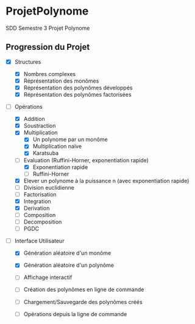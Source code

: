 ProjetPolynome
==============

SDD Semestre 3 Projet Polynome

## Progression du Projet

- [x] Structures
  
  - [x] Nombres complexes
  - [x] Réprésentation des monômes
  - [x] Réprésentation des polynômes développés
  - [x] Réprésentation des polynômes factorisées

- [ ] Opérations
  - [x] Addition
  - [x] Soustraction
  - [x] Multiplication
	- [x] Un polynome par un monôme
	- [x] Multiplication naïve
	- [x] Karatsuba
  - [ ] Evaluation (Ruffini-Horner, exponentiation rapide)
	- [x] Exponentiation rapide
	- [ ] Ruffini-Horner
  - [x] Elever un polynome à la puissance n (avec exponentiation rapide)
  - [ ] Division euclidienne
  - [ ] Factorisation
  - [x] Integration
  - [x] Derivation
  - [ ] Composition
  - [ ] Decomposition
  - [ ] PGDC

- [ ] Interface Utilisateur
  - [x] Génération aléatoire d'un monôme
  - [x] Génération aléatoire d'un polynôme
  - [ ] Affichage interactif
  - [ ] Création des polynômes en ligne de commande
  - [ ] Chargement/Sauvegarde des polynômes créés
  - [ ] Opérations depuis la ligne de commande
  
